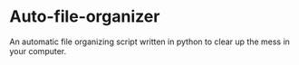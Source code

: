 # Auto-file-organizer
 An automatic file organizing script written in python to clear up the mess in your computer. 
